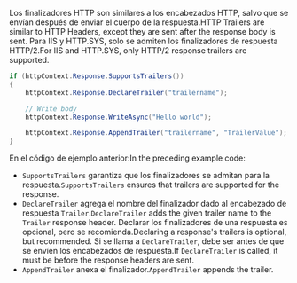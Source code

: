 <span data-ttu-id="f3750-101">Los finalizadores HTTP son similares a los encabezados HTTP, salvo que se envían después de enviar el cuerpo de la respuesta.</span><span class="sxs-lookup"><span data-stu-id="f3750-101">HTTP Trailers are similar to HTTP Headers, except they are sent after the response body is sent.</span></span> <span data-ttu-id="f3750-102">Para IIS y HTTP.SYS, solo se admiten los finalizadores de respuesta HTTP/2.</span><span class="sxs-lookup"><span data-stu-id="f3750-102">For IIS and HTTP.SYS, only HTTP/2 response trailers are supported.</span></span>

```csharp
if (httpContext.Response.SupportsTrailers())
{
    httpContext.Response.DeclareTrailer("trailername"); 

    // Write body
    httpContext.Response.WriteAsync("Hello world");

    httpContext.Response.AppendTrailer("trailername", "TrailerValue");
}
```

<span data-ttu-id="f3750-103">En el código de ejemplo anterior:</span><span class="sxs-lookup"><span data-stu-id="f3750-103">In the preceding example code:</span></span>

* <span data-ttu-id="f3750-104">`SupportsTrailers` garantiza que los finalizadores se admitan para la respuesta.</span><span class="sxs-lookup"><span data-stu-id="f3750-104">`SupportsTrailers` ensures that trailers are supported for the response.</span></span>
* <span data-ttu-id="f3750-105">`DeclareTrailer` agrega el nombre del finalizador dado al encabezado de respuesta `Trailer`.</span><span class="sxs-lookup"><span data-stu-id="f3750-105">`DeclareTrailer` adds the given trailer name to the `Trailer` response header.</span></span> <span data-ttu-id="f3750-106">Declarar los finalizadores de una respuesta es opcional, pero se recomienda.</span><span class="sxs-lookup"><span data-stu-id="f3750-106">Declaring a response's trailers is optional, but recommended.</span></span> <span data-ttu-id="f3750-107">Si se llama a `DeclareTrailer`, debe ser antes de que se envíen los encabezados de respuesta.</span><span class="sxs-lookup"><span data-stu-id="f3750-107">If `DeclareTrailer` is called, it must be before the response headers are sent.</span></span>
* <span data-ttu-id="f3750-108">`AppendTrailer` anexa el finalizador.</span><span class="sxs-lookup"><span data-stu-id="f3750-108">`AppendTrailer` appends the trailer.</span></span>
